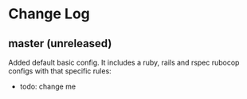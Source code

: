 # Change Log

## master (unreleased)

Added default basic config. It includes a ruby, rails and rspec rubocop configs with that specific rules:

* todo: change me
